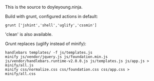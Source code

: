 This is the source to doyleyoung.ninja.

Build with grunt, configured actions in default:

    grunt ['jshint','shell','uglify','cssmin']

'clean' is also available.

Grunt replaces (uglify instead of minify):

    handlebars templates/ -f js/templates.js
    minify js/vendor/jquery.js js/foundation.min.js js/vendor/handlebars.runtime-v2.0.0.js js/templates.js js/app.js > minify/all.js
    minify css/normalize.css css/foundation.css css/app.css > minify/all.css
